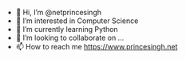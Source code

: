 - 👋 Hi, I’m @netprincesingh
- 👀 I’m interested in Computer Science
- 🌱 I’m currently learning Python
- 💞️ I’m looking to collaborate on ...
- 📫 How to reach me https://www.princesingh.net

<!---
netprincesingh/netprincesingh is a ✨ special ✨ repository because its `README.md` (this file) appears on your GitHub profile.
You can click the Preview link to take a look at your changes.
--->
